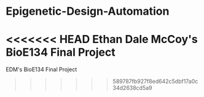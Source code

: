 # Epigenetic-Design-Automation
<<<<<<< HEAD
Ethan Dale McCoy's BioE134 Final Project
=======
EDM's BioE134 Final Project
>>>>>>> 589787fb927f8ed642c5dbf17a0c34d2638cd5a9
